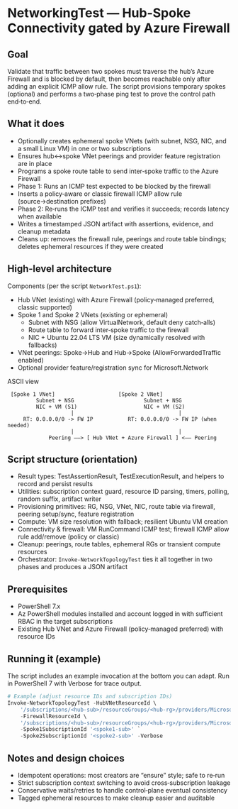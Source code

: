 # NetworkingTest — Hub-Spoke Connectivity gated by Azure Firewall

## Goal

Validate that traffic between two spokes must traverse the hub’s Azure Firewall and is blocked by default, then becomes reachable only after adding an explicit ICMP allow rule. The script provisions temporary spokes (optional) and performs a two‑phase ping test to prove the control path end‑to‑end.

## What it does

- Optionally creates ephemeral spoke VNets (with subnet, NSG, NIC, and a small Linux VM) in one or two subscriptions
- Ensures hub↔spoke VNet peerings and provider feature registration are in place
- Programs a spoke route table to send inter‑spoke traffic to the Azure Firewall
- Phase 1: Runs an ICMP test expected to be blocked by the firewall
- Inserts a policy‑aware or classic firewall ICMP allow rule (source→destination prefixes)
- Phase 2: Re‑runs the ICMP test and verifies it succeeds; records latency when available
- Writes a timestamped JSON artifact with assertions, evidence, and cleanup metadata
- Cleans up: removes the firewall rule, peerings and route table bindings; deletes ephemeral resources if they were created

## High‑level architecture

Components (per the script `NetworkTest.ps1`):

- Hub VNet (existing) with Azure Firewall (policy‑managed preferred, classic supported)
- Spoke 1 and Spoke 2 VNets (existing or ephemeral)
	- Subnet with NSG (allow VirtualNetwork, default deny catch‑alls)
	- Route table to forward inter‑spoke traffic to the firewall
	- NIC + Ubuntu 22.04 LTS VM (size dynamically resolved with fallbacks)
- VNet peerings: Spoke→Hub and Hub→Spoke (AllowForwardedTraffic enabled)
- Optional provider feature/registration sync for Microsoft.Network

ASCII view

```
 [Spoke 1 VNet]                    [Spoke 2 VNet]
		 Subnet + NSG                      Subnet + NSG
		 NIC + VM (S1)                     NIC + VM (S2)
					|                                 |
	 RT: 0.0.0.0/0 -> FW IP           RT: 0.0.0.0/0 -> FW IP (when needed)
					|                                 |
			 Peering ——> [ Hub VNet + Azure Firewall ] <—— Peering
```


## Script structure (orientation)

- Result types: TestAssertionResult, TestExecutionResult, and helpers to record and persist results
- Utilities: subscription context guard, resource ID parsing, timers, polling, random suffix, artifact writer
- Provisioning primitives: RG, NSG, VNet, NIC, route table via firewall, peering setup/sync, feature registration
- Compute: VM size resolution with fallback; resilient Ubuntu VM creation
- Connectivity & firewall: VM RunCommand ICMP test; firewall ICMP allow rule add/remove (policy or classic)
- Cleanup: peerings, route tables, ephemeral RGs or transient compute resources
- Orchestrator: `Invoke-NetworkTopologyTest` ties it all together in two phases and produces a JSON artifact

## Prerequisites

- PowerShell 7.x
- Az PowerShell modules installed and account logged in with sufficient RBAC in the target subscriptions
- Existing Hub VNet and Azure Firewall (policy‑managed preferred) with resource IDs

## Running it (example)

The script includes an example invocation at the bottom you can adapt. Run in PowerShell 7 with Verbose for trace output.

```powershell
# Example (adjust resource IDs and subscription IDs)
Invoke-NetworkTopologyTest -HubVNetResourceId \
	'/subscriptions/<hub-sub>/resourceGroups/<hub-rg>/providers/Microsoft.Network/virtualNetworks/<hub-vnet>' `
	-FirewallResourceId \
	'/subscriptions/<hub-sub>/resourceGroups/<hub-rg>/providers/Microsoft.Network/azureFirewalls/<fw-name>' `
	-Spoke1SubscriptionId '<spoke1-sub>' `
	-Spoke2SubscriptionId '<spoke2-sub>' -Verbose
```

## Notes and design choices

- Idempotent operations: most creators are “ensure” style; safe to re‑run
- Strict subscription context switching to avoid cross‑subscription leakage
- Conservative waits/retries to handle control‑plane eventual consistency
- Tagged ephemeral resources to make cleanup easier and auditable

